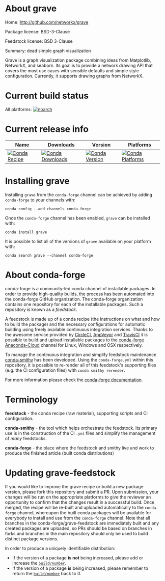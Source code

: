 About grave
===========

Home: http://github.com/networkx/grave

Package license: BSD-3-Clause

Feedstock license: BSD 3-Clause

Summary: dead simple graph visualization

Grave is a graph visualization package combining ideas from Matplotlib,
NetworkX, and seaborn. Its goal is to provide a network drawing API
that covers the most use cases with sensible defaults and simple style
configuration. Currently, it supports drawing graphs from NetworkX.


Current build status
====================

All platforms:
[![noarch](https://img.shields.io/circleci/project/github/conda-forge/grave-feedstock/master.svg?label=noarch)](https://circleci.com/gh/conda-forge/grave-feedstock)

Current release info
====================

| Name | Downloads | Version | Platforms |
| --- | --- | --- | --- |
| [![Conda Recipe](https://img.shields.io/badge/recipe-grave-green.svg)](https://anaconda.org/conda-forge/grave) | [![Conda Downloads](https://img.shields.io/conda/dn/conda-forge/grave.svg)](https://anaconda.org/conda-forge/grave) | [![Conda Version](https://img.shields.io/conda/vn/conda-forge/grave.svg)](https://anaconda.org/conda-forge/grave) | [![Conda Platforms](https://img.shields.io/conda/pn/conda-forge/grave.svg)](https://anaconda.org/conda-forge/grave) |

Installing grave
================

Installing `grave` from the `conda-forge` channel can be achieved by adding `conda-forge` to your channels with:

```
conda config --add channels conda-forge
```

Once the `conda-forge` channel has been enabled, `grave` can be installed with:

```
conda install grave
```

It is possible to list all of the versions of `grave` available on your platform with:

```
conda search grave --channel conda-forge
```


About conda-forge
=================

conda-forge is a community-led conda channel of installable packages.
In order to provide high-quality builds, the process has been automated into the
conda-forge GitHub organization. The conda-forge organization contains one repository
for each of the installable packages. Such a repository is known as a *feedstock*.

A feedstock is made up of a conda recipe (the instructions on what and how to build
the package) and the necessary configurations for automatic building using freely
available continuous integration services. Thanks to the awesome service provided by
[CircleCI](https://circleci.com/), [AppVeyor](https://www.appveyor.com/)
and [TravisCI](https://travis-ci.org/) it is possible to build and upload installable
packages to the [conda-forge](https://anaconda.org/conda-forge)
[Anaconda-Cloud](https://anaconda.org/) channel for Linux, Windows and OSX respectively.

To manage the continuous integration and simplify feedstock maintenance
[conda-smithy](https://github.com/conda-forge/conda-smithy) has been developed.
Using the ``conda-forge.yml`` within this repository, it is possible to re-render all of
this feedstock's supporting files (e.g. the CI configuration files) with ``conda smithy rerender``.

For more information please check the [conda-forge documentation](https://conda-forge.org/docs/).

Terminology
===========

**feedstock** - the conda recipe (raw material), supporting scripts and CI configuration.

**conda-smithy** - the tool which helps orchestrate the feedstock.
                   Its primary use is in the construction of the CI ``.yml`` files
                   and simplify the management of *many* feedstocks.

**conda-forge** - the place where the feedstock and smithy live and work to
                  produce the finished article (built conda distributions)


Updating grave-feedstock
========================

If you would like to improve the grave recipe or build a new
package version, please fork this repository and submit a PR. Upon submission,
your changes will be run on the appropriate platforms to give the reviewer an
opportunity to confirm that the changes result in a successful build. Once
merged, the recipe will be re-built and uploaded automatically to the
`conda-forge` channel, whereupon the built conda packages will be available for
everybody to install and use from the `conda-forge` channel.
Note that all branches in the conda-forge/grave-feedstock are
immediately built and any created packages are uploaded, so PRs should be based
on branches in forks and branches in the main repository should only be used to
build distinct package versions.

In order to produce a uniquely identifiable distribution:
 * If the version of a package **is not** being increased, please add or increase
   the [``build/number``](https://conda.io/docs/user-guide/tasks/build-packages/define-metadata.html#build-number-and-string).
 * If the version of a package **is** being increased, please remember to return
   the [``build/number``](https://conda.io/docs/user-guide/tasks/build-packages/define-metadata.html#build-number-and-string)
   back to 0.
